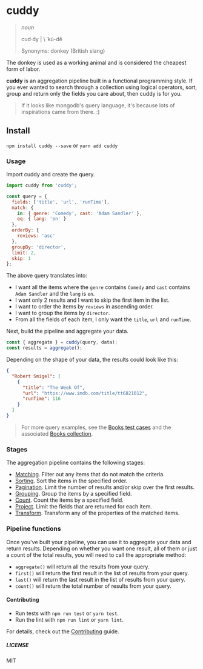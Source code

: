 # cuddy

> _noun_
>
> cud·​dy | \ ˈku̇-dē
>
> Synonyms: donkey (British slang)

The donkey is used as a working animal and is considered the cheapest form of labor.

**cuddy** is an aggregation pipeline built in a functional programming style. If you ever wanted to search through a collection using logical operators, sort, group and return only the fields you care about, then cuddy is for you.

> If it looks like mongodb's query language, it's because lots of inspirations came from there. :)

## Install

`npm install cuddy --save` or `yarn add cuddy`

### Usage

Import cuddy and create the query.

```js
import cuddy from 'cuddy';

const query = {
  fields: ['title', 'url', 'runTime'],
  match: {
    in: { genre: 'Comedy', cast: 'Adam Sandler' },
    eq: { lang: 'en' }
  },
  orderBy: {
    reviews: 'asc'
  },
  groupBy: 'director',
  limit: 2,
  skip: 1
};
```

The above query translates into:

- I want all the items where the `genre` contains `Comedy` and `cast` contains `Adam Sandler` and the `lang` is `en`.
- I want only 2 results and I want to skip the first item in the list.
- I want to order the items by `reviews` in ascending order.
- I want to group the items by `director`.
- From all the fields of each item, I only want the `title`, `url` and `runTime`.

Next, build the pipeline and aggregate your data.

```js
const { aggregate } = cuddy(query, data);
const results = aggregate();
```

Depending on the shape of your data, the results could look like this:

```json
{
  "Robert Smigel": [
    {
      "title": "The Week Of",
      "url": "https://www.imdb.com/title/tt6821012",
      "runTime": 116
    }
  ]
}
```

> For more query examples, see the [Books test cases](./src/__tests__/books.test.ts) and the associated [Books collection](./src/__mocks__/books.ts).

### Stages

The aggregation pipeline contains the following stages:

- [Matching](./docs/match.md). Filter out any items that do not match the criteria.
- [Sorting](./docs/sort.md). Sort the items in  the specified order.
- [Pagination](./docs/pagination.md). Limit the number of results and/or skip over the first results.
- [Grouping](./docs/group.md). Group the items by a specified field.
- [Count](./docs/count.md). Count the items by a specified field.
- [Project](./docs/project.md). Limit the fields that are returned for each item.
- [Transform](./docs/transform.md). Transform any of the properties of the matched items.

### Pipeline functions

Once you've built your pipeline, you can use it to aggregate your data and return results. Depending on whether you want one result, all of them or just a count of the total results, you will need to call the appropriate method:

* `aggregate()` will return all the results from your query.
* `first()` will return the first result in the list of results from your query.
* `last()` will return the last result in the list of results from your query.
* `count()` will return the total number of results from your query.

#### Contributing

- Run tests with `npm run test` or `yarn test`.
- Run the lint with `npm run lint` or `yarn lint`.

For details, check out the [Contributing][contributing] guide.

##### LICENSE

MIT

[contributing]: ./Contributing.md
